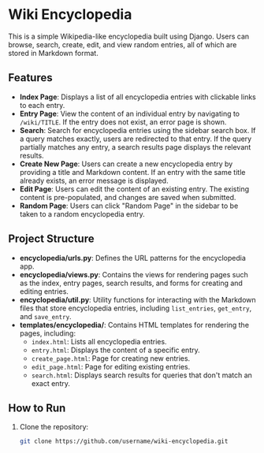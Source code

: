 # Wiki Encyclopedia

This is a simple Wikipedia-like encyclopedia built using Django. Users can browse, search, create, edit, and view random entries, all of which are stored in Markdown format.

## Features

- **Index Page**: Displays a list of all encyclopedia entries with clickable links to each entry.
- **Entry Page**: View the content of an individual entry by navigating to `/wiki/TITLE`. If the entry does not exist, an error page is shown.
- **Search**: Search for encyclopedia entries using the sidebar search box. If a query matches exactly, users are redirected to that entry. If the query partially matches any entry, a search results page displays the relevant results.
- **Create New Page**: Users can create a new encyclopedia entry by providing a title and Markdown content. If an entry with the same title already exists, an error message is displayed.
- **Edit Page**: Users can edit the content of an existing entry. The existing content is pre-populated, and changes are saved when submitted.
- **Random Page**: Users can click "Random Page" in the sidebar to be taken to a random encyclopedia entry.

## Project Structure

- **encyclopedia/urls.py**: Defines the URL patterns for the encyclopedia app.
- **encyclopedia/views.py**: Contains the views for rendering pages such as the index, entry pages, search results, and forms for creating and editing entries.
- **encyclopedia/util.py**: Utility functions for interacting with the Markdown files that store encyclopedia entries, including `list_entries`, `get_entry`, and `save_entry`.
- **templates/encyclopedia/**: Contains HTML templates for rendering the pages, including:
  - `index.html`: Lists all encyclopedia entries.
  - `entry.html`: Displays the content of a specific entry.
  - `create_page.html`: Page for creating new entries.
  - `edit_page.html`: Page for editing existing entries.
  - `search.html`: Displays search results for queries that don't match an exact entry.
    
## How to Run

1. Clone the repository:
   ```bash
   git clone https://github.com/username/wiki-encyclopedia.git
